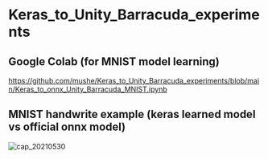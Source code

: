# Keras_to_Unity_Barracuda_experiments


## Google Colab (for MNIST model learning)
https://github.com/mushe/Keras_to_Unity_Barracuda_experiments/blob/main/Keras_to_onnx_Unity_Barracuda_MNIST.ipynb


## MNIST handwrite example (keras learned model vs official onnx model)
![cap_20210530](https://user-images.githubusercontent.com/26865534/120097231-53b50b00-c16a-11eb-80b3-052a88a7a42b.gif)
